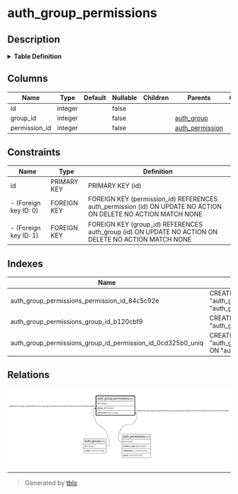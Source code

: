 # auth_group_permissions

## Description

<details>
<summary><strong>Table Definition</strong></summary>

```sql
CREATE TABLE "auth_group_permissions" ("id" integer NOT NULL PRIMARY KEY AUTOINCREMENT, "group_id" integer NOT NULL REFERENCES "auth_group" ("id") DEFERRABLE INITIALLY DEFERRED, "permission_id" integer NOT NULL REFERENCES "auth_permission" ("id") DEFERRABLE INITIALLY DEFERRED)
```

</details>

## Columns

| Name | Type | Default | Nullable | Children | Parents | Comment |
| ---- | ---- | ------- | -------- | -------- | ------- | ------- |
| id | integer |  | false |  |  |  |
| group_id | integer |  | false |  | [auth_group](auth_group.md) |  |
| permission_id | integer |  | false |  | [auth_permission](auth_permission.md) |  |

## Constraints

| Name | Type | Definition |
| ---- | ---- | ---------- |
| id | PRIMARY KEY | PRIMARY KEY (id) |
| - (Foreign key ID: 0) | FOREIGN KEY | FOREIGN KEY (permission_id) REFERENCES auth_permission (id) ON UPDATE NO ACTION ON DELETE NO ACTION MATCH NONE |
| - (Foreign key ID: 1) | FOREIGN KEY | FOREIGN KEY (group_id) REFERENCES auth_group (id) ON UPDATE NO ACTION ON DELETE NO ACTION MATCH NONE |

## Indexes

| Name | Definition |
| ---- | ---------- |
| auth_group_permissions_permission_id_84c5c92e | CREATE INDEX "auth_group_permissions_permission_id_84c5c92e" ON "auth_group_permissions" ("permission_id") |
| auth_group_permissions_group_id_b120cbf9 | CREATE INDEX "auth_group_permissions_group_id_b120cbf9" ON "auth_group_permissions" ("group_id") |
| auth_group_permissions_group_id_permission_id_0cd325b0_uniq | CREATE UNIQUE INDEX "auth_group_permissions_group_id_permission_id_0cd325b0_uniq" ON "auth_group_permissions" ("group_id", "permission_id") |

## Relations

![er](auth_group_permissions.svg)

---

> Generated by [tbls](https://github.com/k1LoW/tbls)
